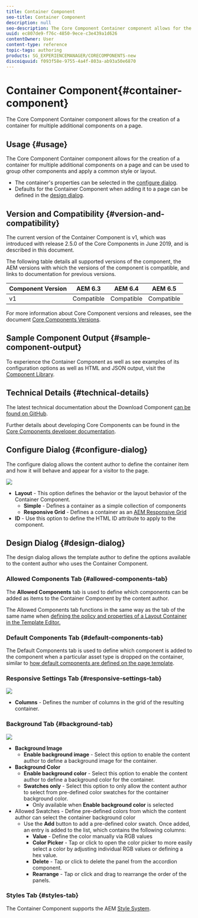 ```yaml
---
title: Container Component
seo-title: Container Component
description: null
seo-description: The Core Component Container component allows for the creation of a container for multiple additional components on a page.
uuid: ec807de9-f76c-4850-9ece-c3e439a1d626
contentOwner: User
content-type: reference
topic-tags: authoring
products: SG_EXPERIENCEMANAGER/CORECOMPONENTS-new
discoiquuid: f093f58e-9755-4a4f-803a-ab93a50e6870
---
```


# Container Component{#container-component}

The Core Component Container component allows for the creation of a container for multiple additional components on a page.

## Usage {#usage}

The Core Component Container component allows for the creation of a container for multiple additional components on a page and can be used to group other components and apply a common style or layout.

* The container's properties can be selected in the [configure dialog](#configure-dialog).
* Defaults for the Container Component when adding it to a page can be defined in the [design dialog](#design-dialog).

## Version and Compatibility {#version-and-compatibility}

The current version of the Container Component is v1, which was introduced with release 2.5.0 of the Core Components in June 2019, and is described in this document.

The following table details all supported versions of the component, the AEM versions with which the versions of the component is compatible, and links to documentation for previous versions.

|Component Version|AEM 6.3|AEM 6.4|AEM 6.5|
|--- |--- |--- |---|
|v1|Compatible|Compatible|Compatible|

For more information about Core Component versions and releases, see the document [Core Components Versions](versions.md).

## Sample Component Output {#sample-component-output}

To experience the Container Component as well as see examples of its configuration options as well as HTML and JSON output, visit the [Component Library](http://opensource.adobe.com/aem-core-wcm-components/library/container.html).

## Technical Details {#technical-details}

The latest technical documentation about the Download Component [can be found on GitHub](https://github.com/adobe/aem-core-wcm-components/tree/master/content/src/content/jcr_root/apps/core/wcm/components/container/v1/container).

Further details about developing Core Components can be found in the [Core Components developer documentation](developing.md).

## Configure Dialog {#configure-dialog}

The configure dialog allows the content author to define the container item and how it will behave and appear for a visitor to the page.

![](assets/screen-shot-2019-06-21-09.17.28.png)

* **Layout** - This option defines the behavior or the layout behavior of the Container Component.
  * **Simple** - Defines a container as a simple collection of components
  * **Responsive Grid** - Defines a container as an [AEM Responsive Grid](https://helpx.adobe.com/experience-manager/6-5/sites/authoring/using/responsive-layout.html)
* **ID** - Use this option to define the HTML ID attribute to apply to the component.

## Design Dialog {#design-dialog}

The design dialog allows the template author to define the options available to the content author who uses the Container Component.

### Allowed Components Tab {#allowed-components-tab}

The **Allowed Components** tab is used to define which components can be added as items to the Container Component by the content author.

The Allowed Components tab functions in the same way as the tab of the same name when [defining the policy and properties of a Layout Container in the Template Editor.](https://helpx.adobe.com/experience-manager/6-5/sites/authoring/using/templates.html)

### Default Components Tab {#default-components-tab}

The Default Components tab is used to define which component is added to the component when a particular asset type is dropped on the container, similar to [how default components are defined on the page template](https://helpx.adobe.com/experience-manager/6-5/sites/authoring/using/templates.html#EditingTemplatesTemplateAuthors).

### Responsive Settings Tab {#responsive-settings-tab}

![](assets/screen-shot-2019-06-21-09.33.03.png)

* **Columns** - Defines the number of columns in the grid of the resulting container.

### Background Tab {#background-tab}

![](assets/screen-shot-2019-06-21-09.42.42.png)

* **Background Image**
  * **Enable background image** - Select this option to enable the content author to define a background image for the container.
* **Background Color**
  * **Enable background color** - Select this option to enable the content author to define a background color for the container.
  * **Swatches only** - Select this option to only allow the content author to select from pre-defined color swatches for the container background color.
    * Only available when **Enable background color** is selected
* Allowed Swatches - Define pre-defined colors from which the content author can select the container background color
  * Use the **Add** button to add a pre-defined color swatch. Once added, an entry is added to the list, which contains the following columns:
    * **Value** - Define the color manually via RGB values
    * **Color Picker** - Tap or click to open the color picker to more easily select a color by adjusting individual RGB values or defining a hex value.
    * **Delete** - Tap or click to delete the panel from the accordion component.
    * **Rearrange** - Tap or click and drag to rearrange the order of the panels.

### Styles Tab {#styles-tab}

The Container Component supports the AEM [Style System](authoring.md#component-styling).
